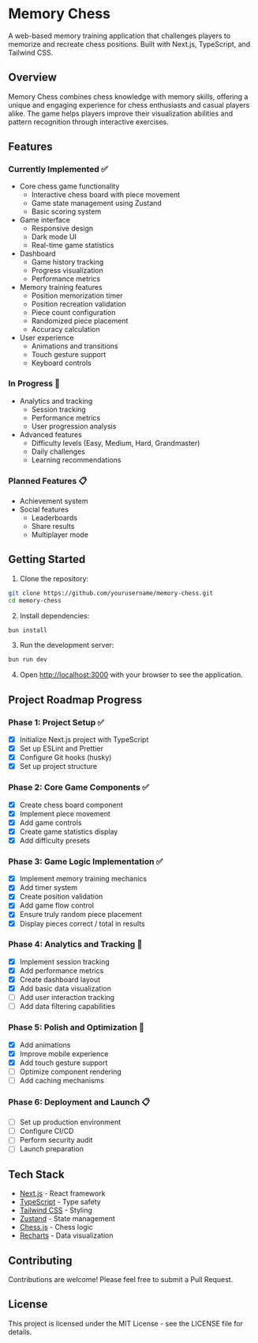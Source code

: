 # Memory Chess

A web-based memory training application that challenges players to memorize and recreate chess positions. Built with Next.js, TypeScript, and Tailwind CSS.

## Overview

Memory Chess combines chess knowledge with memory skills, offering a unique and engaging experience for chess enthusiasts and casual players alike. The game helps players improve their visualization abilities and pattern recognition through interactive exercises.

## Features

### Currently Implemented ✅
- Core chess game functionality
  - Interactive chess board with piece movement
  - Game state management using Zustand
  - Basic scoring system
- Game interface
  - Responsive design
  - Dark mode UI
  - Real-time game statistics
- Dashboard
  - Game history tracking
  - Progress visualization
  - Performance metrics
- Memory training features
  - Position memorization timer
  - Position recreation validation
  - Piece count configuration
  - Randomized piece placement
  - Accuracy calculation
- User experience
  - Animations and transitions
  - Touch gesture support
  - Keyboard controls

### In Progress 🚧
- Analytics and tracking
  - Session tracking
  - Performance metrics
  - User progression analysis
- Advanced features
  - Difficulty levels (Easy, Medium, Hard, Grandmaster)
  - Daily challenges
  - Learning recommendations

### Planned Features 📋
- Achievement system
- Social features
  - Leaderboards
  - Share results
  - Multiplayer mode

## Getting Started

1. Clone the repository:
```bash
git clone https://github.com/yourusername/memory-chess.git
cd memory-chess
```

2. Install dependencies:
```bash
bun install
```

3. Run the development server:
```bash
bun run dev
```

4. Open [http://localhost:3000](http://localhost:3000) with your browser to see the application.

## Project Roadmap Progress

### Phase 1: Project Setup ✅
- [x] Initialize Next.js project with TypeScript
- [x] Set up ESLint and Prettier
- [x] Configure Git hooks (husky)
- [x] Set up project structure

### Phase 2: Core Game Components ✅
- [x] Create chess board component
- [x] Implement piece movement
- [x] Add game controls
- [x] Create game statistics display
- [x] Add difficulty presets

### Phase 3: Game Logic Implementation ✅
- [x] Implement memory training mechanics
- [x] Add timer system
- [x] Create position validation
- [x] Add game flow control
- [x] Ensure truly random piece placement
- [x] Display pieces correct / total in results

### Phase 4: Analytics and Tracking 🚧
- [x] Implement session tracking
- [x] Add performance metrics
- [x] Create dashboard layout
- [x] Add basic data visualization
- [ ] Add user interaction tracking
- [ ] Add data filtering capabilities

### Phase 5: Polish and Optimization 🚧
- [x] Add animations
- [x] Improve mobile experience
- [x] Add touch gesture support
- [ ] Optimize component rendering
- [ ] Add caching mechanisms

### Phase 6: Deployment and Launch 📋
- [ ] Set up production environment
- [ ] Configure CI/CD
- [ ] Perform security audit
- [ ] Launch preparation

## Tech Stack

- [Next.js](https://nextjs.org/) - React framework
- [TypeScript](https://www.typescriptlang.org/) - Type safety
- [Tailwind CSS](https://tailwindcss.com/) - Styling
- [Zustand](https://zustand-demo.pmnd.rs/) - State management
- [Chess.js](https://github.com/jhlywa/chess.js) - Chess logic
- [Recharts](https://recharts.org/) - Data visualization

## Contributing

Contributions are welcome! Please feel free to submit a Pull Request.

## License

This project is licensed under the MIT License - see the LICENSE file for details.
